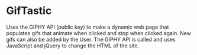 # GifTastic

Uses the GIPHY API (public key) to make a dynamic web page that populates gifs that animate when clicked and stop when clicked again. New gifs can also be added by the User. The GIPHY API is called and uses JavaScript and jQuery to change the HTML of the site.
